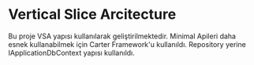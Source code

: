 # Vertical Slice Arcitecture
Bu proje VSA yapısı kullanılarak geliştirilmektedir. Minimal Apileri daha esnek kullanabilmek için Carter Framework'u kullanıldı.
Repository yerine IApplicationDbContext yapısı kullanıldı.
